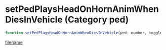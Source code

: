 # setPedPlaysHeadOnHornAnimWhenDiesInVehicle (Category ped)

```js
function setPedPlaysHeadOnHornAnimWhenDiesInVehicle(ped: number, toggle: boolean): void
```

[filename](setPedPlaysHeadOnHornAnimWhenDiesInVehicle_m.md ':include')